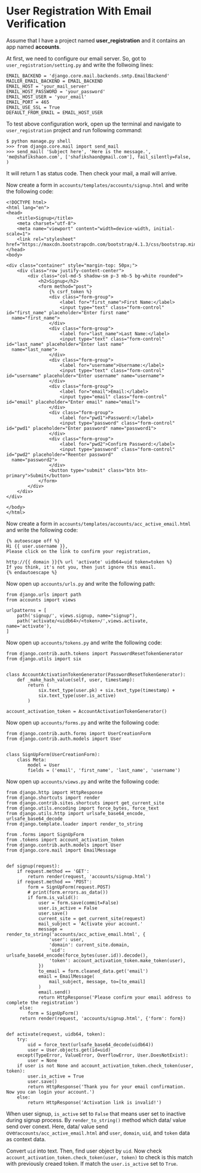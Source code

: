 # User Registration With Email Verification
Assume that I have a project named **user_registration** and it contains an app named **accounts**.

At first, we need to configure our email server. So, got to `user_registration/setting.py` and write the follwoing lines:

    EMAIL_BACKEND = 'django.core.mail.backends.smtp.EmailBackend'  
    MAILER_EMAIL_BACKEND = EMAIL_BACKEND  
    EMAIL_HOST = 'your_mail_server'  
    EMAIL_HOST_PASSWORD = 'your_password'  
    EMAIL_HOST_USER = 'your_email'  
    EMAIL_PORT = 465  
    EMAIL_USE_SSL = True  
    DEFAULT_FROM_EMAIL = EMAIL_HOST_USER

To test above configuration work, open up the terminal and navigate to `user_registration` project and run following command:

    $ python manage.py shell
    >>> from django.core.mail import send_mail
    >>> send_mail( 'Subject here', 'Here is the message.', 'me@shafikshaon.com', ['shafikshaon@gmail.com'], fail_silently=False, )
It will return 1 as status code.
Then check your mail, a mail will arrive.

Now create a form in `accounts/templates/accounts/signup.html` and write the following code:

    <!DOCTYPE html>  
    <html lang="en">  
    <head>  
        <title>Signup</title>  
        <meta charset="utf-8">  
        <meta name="viewport" content="width=device-width, initial-scale=1">  
        <link rel="stylesheet" href="https://maxcdn.bootstrapcdn.com/bootstrap/4.1.3/css/bootstrap.min.css">  
    </head>  
    <body>  

    <div class="container" style="margin-top: 50px;">  
        <div class="row justify-content-center">  
            <div class="col-md-5 shadow-sm p-3 mb-5 bg-white rounded">  
                <h2>Signup</h2>  
                <form method="post">  
                    {% csrf_token %}  
                    <div class="form-group">  
                        <label for="first_name">First Name:</label>  
                        <input type="text" class="form-control" id="first_name" placeholder="Enter first name"  
      name="first_name">  
                    </div>  
                    <div class="form-group">  
                        <label for="last_name">Last Name:</label>  
                        <input type="text" class="form-control" id="last_name" placeholder="Enter last name"  
      name="last_name">  
                    </div>  
                    <div class="form-group">  
                        <label for="username">Username:</label>  
                        <input type="text" class="form-control" id="username" placeholder="Enter username" name="username">  
                    </div>  
                    <div class="form-group">  
                        <label for="email">Email:</label>  
                        <input type="email" class="form-control" id="email" placeholder="Enter email" name="email">  
                    </div>  
                    <div class="form-group">  
                        <label for="pwd1">Password:</label>  
                        <input type="password" class="form-control" id="pwd1" placeholder="Enter password" name="password1">  
                    </div>  
                    <div class="form-group">  
                        <label for="pwd2">Confirm Password:</label>  
                        <input type="password" class="form-control" id="pwd2" placeholder="Reenter password"  
      name="password2">  
                    </div>  
                    <button type="submit" class="btn btn-primary">Submit</button>  
                </form>  
            </div>  
        </div>  
    </div>  

    </body>  
    </html>

Now create a form in `accounts/templates/accounts/acc_active_email.html` and write the following code:

    {% autoescape off %}  
    Hi {{ user.username }},  
    Please click on the link to confirm your registration,  

    http://{{ domain }}{% url 'activate' uidb64=uid token=token %}  
    If you think, it's not you, then just ignore this email.  
    {% endautoescape %}

Now open up `accounts/urls.py` and write the following path:

    from django.urls import path  
    from accounts import views  

    urlpatterns = [  
        path('signup/', views.signup, name="signup"),  
        path('activate/<uidb64>/<token>/',views.activate, name='activate'),  
    ]
Now open up `accounts/tokens.py` and write the following code:

    from django.contrib.auth.tokens import PasswordResetTokenGenerator  
    from django.utils import six  


    class AccountActivationTokenGenerator(PasswordResetTokenGenerator):  
        def _make_hash_value(self, user, timestamp):  
            return (  
                six.text_type(user.pk) + six.text_type(timestamp) +  
                six.text_type(user.is_active)  
            )  

    account_activation_token = AccountActivationTokenGenerator()
Now open up `accounts/forms.py` and write the following code:

    from django.contrib.auth.forms import UserCreationForm  
    from django.contrib.auth.models import User  


    class SignUpForm(UserCreationForm):  
        class Meta:  
            model = User  
            fields = ('email', 'first_name', 'last_name', 'username')

Now open up `accounts/views.py` and write the following code:

    from django.http import HttpResponse  
    from django.shortcuts import render  
    from django.contrib.sites.shortcuts import get_current_site  
    from django.utils.encoding import force_bytes, force_text  
    from django.utils.http import urlsafe_base64_encode, urlsafe_base64_decode  
    from django.template.loader import render_to_string  

    from .forms import SignUpForm  
    from .tokens import account_activation_token  
    from django.contrib.auth.models import User  
    from django.core.mail import EmailMessage  


    def signup(request):  
        if request.method == 'GET':  
            return render(request, 'accounts/signup.html')  
        if request.method == 'POST':  
            form = SignUpForm(request.POST)  
            # print(form.errors.as_data())  
            if form.is_valid():  
                user = form.save(commit=False)  
                user.is_active = False  
                user.save()  
                current_site = get_current_site(request)  
                mail_subject = 'Activate your account.'  
                message = render_to_string('accounts/acc_active_email.html', {  
                    'user': user,  
                    'domain': current_site.domain,  
                    'uid': urlsafe_base64_encode(force_bytes(user.id)).decode(),  
                    'token': account_activation_token.make_token(user),  
                })  
                to_email = form.cleaned_data.get('email')  
                email = EmailMessage(  
                    mail_subject, message, to=[to_email]  
                )  
                email.send()  
                return HttpResponse('Please confirm your email address to complete the registration')  
         else:  
            form = SignUpForm()  
         return render(request, 'accounts/signup.html', {'form': form})  


    def activate(request, uidb64, token):  
        try:  
            uid = force_text(urlsafe_base64_decode(uidb64))  
            user = User.objects.get(id=uid)  
        except(TypeError, ValueError, OverflowError, User.DoesNotExist):  
            user = None  
        if user is not None and account_activation_token.check_token(user, token):  
            user.is_active = True  
            user.save()  
            return HttpResponse('Thank you for your email confirmation. Now you can login your account.')  
        else:  
            return HttpResponse('Activation link is invalid!')

When user signup, `is_active` set to `False` that means user set to inactive during signup process.
By `render_to_string()` method which data/ value send over conext. Here, data/ value send over`accounts/acc_active_email.html` and `user`, `domain`, `uid`, and `token` data as context data.

Convert `uid` into text. Then, find user object by `uid`.
Now check `account_activation_token.check_token(user, token)` to check is this match with previously creaed token. If match the `user.is_active` set to `True`.
